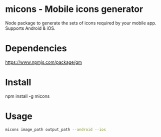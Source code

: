 # micons - Mobile icons generator

Node package to generate the sets of icons required by your mobile app. Supports Android & iOS. 

Dependencies
============

<a href="https://www.npmjs.com/package/gm">https://www.npmjs.com/package/gm</a>

Install
=======
npm install -g micons


Usage
=====
```bash
micons image_path output_path --android --ios

```
